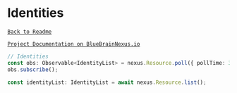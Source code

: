 # Identities

[`Back to Readme`](../../#readme)

[`Project Documentation on BlueBrainNexus.io`](https://bluebrainnexus.io/docs/api/1.1/iam/iam-identities.html)

```typescript
// Identities
const obs: Observable<IdentityList> = nexus.Resource.poll({ pollTime: 3000 });
obs.subscribe();

const identityList: IdentityList = await nexus.Resource.list();

```

